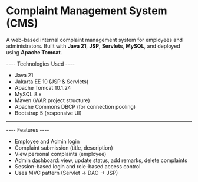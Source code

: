 # Complaint Management System (CMS)

A web-based internal complaint management system for employees and administrators. Built with **Java 21**, **JSP**, **Servlets**, **MySQL**, and deployed using **Apache Tomcat**.



---- Technologies Used  ----

- Java 21  
- Jakarta EE 10 (JSP & Servlets)  
- Apache Tomcat 10.1.24  
- MySQL 8.x  
- Maven (WAR project structure)  
- Apache Commons DBCP (for connection pooling)  
- Bootstrap 5 (responsive UI)

---

---- Features  ----

- Employee and Admin login
- Complaint submission (title, description)
- View personal complaints (employee)
- Admin dashboard: view, update status, add remarks, delete complaints
- Session-based login and role-based access control
- Uses MVC pattern (Servlet → DAO → JSP)


